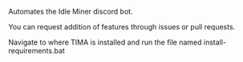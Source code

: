 Automates the Idle Miner discord bot.

You can request addition of features through issues or pull requests.

Navigate to where TIMA is installed and run the file named install-requirements.bat
